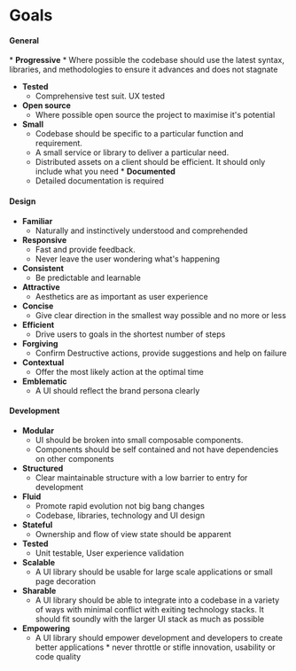 # Goals

#### General
* **Progressive**
    * Where possible the codebase should use the latest syntax, libraries, and methodologies to ensure it advances and does not stagnate
* **Tested**
    * Comprehensive test suit. UX tested
* **Open source**
    * Where possible open source the project to maximise it's potential
* **Small**
    * Codebase should be specific to a particular function and requirement.
    * A small service or library to deliver a particular need.
    * Distributed assets on a client should be efficient. It should only include what you need
* **Documented**
    * Detailed documentation is required

#### Design
* **Familiar**
    * Naturally and instinctively understood and comprehended
* **Responsive**
    * Fast and provide feedback.
    * Never leave the user wondering what's happening
* **Consistent**
    * Be predictable and learnable
* **Attractive**
    * Aesthetics are as important as user experience
* **Concise**
    * Give clear direction in the smallest way possible and no more or less
* **Efficient**
    * Drive users to goals in the shortest number of steps
* **Forgiving**
    * Confirm Destructive actions, provide suggestions and help on failure
* **Contextual**
    * Offer the most likely action at the optimal time
* **Emblematic**
    * A UI should reflect the brand persona clearly

#### Development
* **Modular**
    * UI should be broken into small composable components.
    * Components should be self contained and not have dependencies on other components
* **Structured**
    * Clear maintainable structure with a low barrier to entry for development
* **Fluid**
    * Promote rapid evolution not big bang changes
    * Codebase, libraries, technology and UI design
* **Stateful**
    * Ownership and flow of view state should be apparent
* **Tested**
    * Unit testable, User experience validation
* **Scalable**
    * A UI library should be usable for large scale applications or small page decoration
* **Sharable**
    * A UI library should be able to integrate into a codebase in a variety of ways with minimal conflict with exiting technology stacks. It should fit soundly with the larger UI stack as much as possible
* **Empowering**
    * A UI library should empower development and developers to create better applications * never throttle or stifle innovation, usability or code quality

